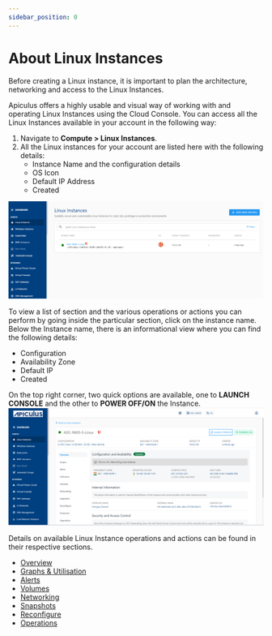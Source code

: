 ```yaml
---
sidebar_position: 0
---
```

# About Linux Instances

Before creating a Linux instance, it is important to plan the architecture, networking and access to the Linux Instances. 

Apiculus offers a highly usable and visual way of working with and operating Linux Instances using the Cloud Console. You can access all the Linux Instances available in your account in the following way:

1. Navigate to **Compute > Linux Instances**.
2. All the Linux instances for your account are listed here with the following details:
	- Instance Name and the configuration details
	- OS Icon
	- Default IP Address
	- Created

![Create Linux Instance](img/CreatingLinuxInstances1.png)

To view a list of section and the various operations or actions you can perform by going inside the particular section, click on the instance name. Below the Instance name, there is an informational view where you can find the following details:

- Configuration
- Availability Zone
- Default IP
- Created 

On the top right corner, two quick options are available, one to **LAUNCH CONSOLE** and the other to **POWER OFF/ON** the Instance.
![Launch Console](img/LaunchConsole.png)

Details on available Linux Instance operations and actions can be found in their respective sections.

- [Overview](ViewingDetailsofLinuxInstances.md)
- [Graphs & Utilisation](ViewingGraphsandUtilizationofLinuxInstances.md)
- [Alerts](ConfiguringAlertsonLinuxInstances.md)
- [Volumes](VolumeManagementwithLinuxInstances.md)
- [Networking](NetworkingManagementwithLinuxInstances.md)
- [Snapshots](WorkingwithLinuxInstanceSnapshots.md)
- [Reconfigure](docs/Subscribers/Compute/LinuxInstances/ReconfiguringLinuxInstances.md)
- [Operations](docs/Subscribers/Compute/LinuxInstances/LinuxInstanceOperations.md)




